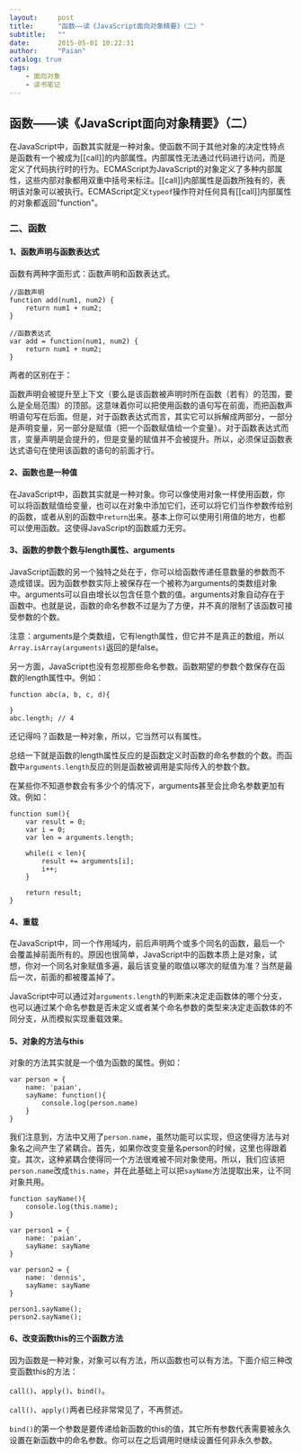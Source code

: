 ```yaml
---
layout:     post
title:      "函数——读《JavaScript面向对象精要》（二）"
subtitle:   ""
date:       2015-05-01 10:22:31
author:     "Paian"
catalog: true
tags:
    - 面向对象
    - 读书笔记
---
```


## 函数——读《JavaScript面向对象精要》（二）

在JavaScript中，函数其实就是一种对象。使函数不同于其他对象的决定性特点是函数有一个被成为[[call]]的内部属性。内部属性无法通过代码进行访问，而是定义了代码执行时的行为。ECMAScript为JavaScript的对象定义了多种内部属性，这些内部对象都用双重中括号来标注。[[call]]内部属性是函数所独有的，表明该对象可以被执行。ECMAScript定义`typeof`操作符对任何具有[[call]]内部属性的对象都返回"function"。

### 二、函数

#### 1、函数声明与函数表达式

函数有两种字面形式：函数声明和函数表达式。

```
//函数声明
function add(num1, num2) {
    return num1 + num2;
}
```

```
//函数表达式
var add = function(num1, num2) {
    return num1 + num2;
}
```

两者的区别在于：

函数声明会被提升至上下文（要么是该函数被声明时所在函数（若有）的范围，要么是全局范围）的顶部。这意味着你可以把使用函数的语句写在前面，而把函数声明语句写在后面。但是，对于函数表达式而言，其实它可以拆解成两部分，一部分是声明变量，另一部分是赋值（把一个函数赋值给一个变量）。对于函数表达式而言，变量声明是会提升的，但是变量的赋值并不会被提升。所以，必须保证函数表达式语句在使用该函数的语句的前面才行。

#### 2、函数也是一种值

在JavaScript中，函数其实就是一种对象。你可以像使用对象一样使用函数，你可以将函数赋值给变量，也可以在对象中添加它们，还可以将它们当作参数传给别的函数，或者从别的函数中`return`出来。基本上你可以使用引用值的地方，也都可以使用函数。这使得JavaScript的函数威力无穷。

#### 3、函数的参数个数与length属性、arguments

JavaScript函数的另一个独特之处在于，你可以给函数传递任意数量的参数而不造成错误。因为函数参数实际上被保存在一个被称为arguments的类数组对象中。arguments可以自由增长以包含任意个数的值。arguments对象自动存在于函数中。也就是说，函数的命名参数不过是为了方便，并不真的限制了该函数可接受参数的个数。

注意：arguments是个类数组，它有length属性，但它并不是真正的数组，所以`Array.isArray(arguments)`返回的是false。

另一方面，JavaScript也没有忽视那些命名参数。函数期望的参数个数保存在函数的length属性中。例如：

```
function abc(a, b, c, d){

}
abc.length; // 4
```

还记得吗？函数是一种对象，所以，它当然可以有属性。

总结一下就是函数的length属性反应的是函数定义时函数的命名参数的个数。而函数中`arguments.length`反应的则是函数被调用是实际传入的参数个数。

在某些你不知道参数会有多少个的情况下，arguments甚至会比命名参数更加有效。例如：

```
function sum(){
    var result = 0;
    var i = 0;
    var len = arguments.length;

    while(i < len){
        result += arguments[i];
        i++;
    }

    return result;
}
```

#### 4、重载

在JavaScript中，同一个作用域内，前后声明两个或多个同名的函数，最后一个会覆盖掉前面所有的。原因也很简单，JavaScript中的函数本质上是对象，试想，你对一个同名对象赋值多遍，最后该变量的取值以哪次的赋值为准？当然是最后一次，前面的都被覆盖掉了。

JavaScript中可以通过对`arguments.length`的判断来决定走函数体的哪个分支，也可以通过某个命名参数是否未定义或者某个命名参数的类型来决定走函数体的不同分支，从而模拟实现重载效果。

#### 5、对象的方法与this

对象的方法其实就是一个值为函数的属性。例如：

```
var person = {
    name: 'paian',
    sayName: function(){
        console.log(person.name)
    }
}
```

我们注意到，方法中又用了`person.name`，虽然功能可以实现，但这使得方法与对象名之间产生了紧耦合。首先，如果你改变变量名person的时候，这里也得跟着变。其次，这种紧耦合使得同一个方法很难被不同对象使用。所以，我们应该把`person.name`改成`this.name`，并在此基础上可以把`sayName`方法提取出来，让不同对象共用。

```
function sayName(){
    console.log(this.name);
}

var person1 = {
    name: 'paian',
    sayName: sayName
}

var person2 = {
    name: 'dennis',
    sayName: sayName
}

person1.sayName();
person2.sayName();
```

#### 6、改变函数this的三个函数方法

因为函数是一种对象，对象可以有方法，所以函数也可以有方法。下面介绍三种改变函数this的方法：

`call()`、`apply()`、`bind()`。

`call()`、`apply()`两者已经非常常见了，不再赘述。

`bind()`的第一个参数是要传递给新函数的this的值，其它所有参数代表需要被永久设置在新函数中的命名参数。你可以在之后调用时继续设置任何非永久参数。




